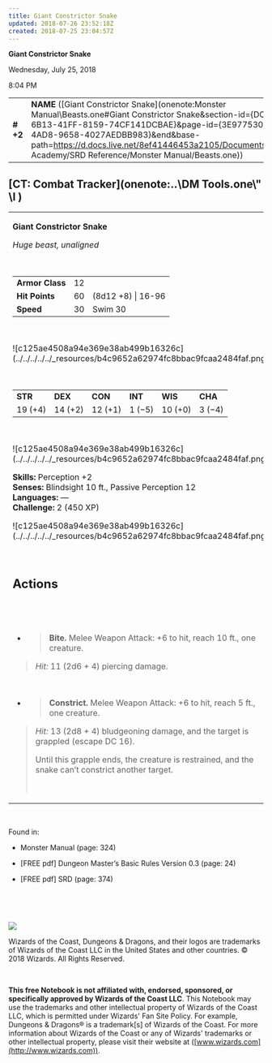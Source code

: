 ```yaml
---
title: Giant Constrictor Snake
updated: 2018-07-26 23:52:18Z
created: 2018-07-25 23:04:57Z
---
```


**Giant Constrictor Snake**

Wednesday, July 25, 2018

8:04 PM

|           |                                                                                                                                                                                                                                                                                                                              |        |        |        |     |       |        |
|-----------|------------------------------------------------------------------------------------------------------------------------------------------------------------------------------------------------------------------------------------------------------------------------------------------------------------------------------|--------|--------|--------|-----|-------|--------|
| **\# +2** | **NAME** ([Giant Constrictor Snake](onenote:Monster Manual\\Beasts.one#Giant Constrictor Snake&section-id={DC5D9E37-6B13-41FF-8159-74CF141DCBAE}&page-id={3E977530-EE32-4AD8-9658-4027AEDBB983}&end&base-path=https://d.docs.live.net/8ef41446453a2105/Documents/Adventure Academy/SRD Reference/Monster Manual/Beasts.one)) | **12** | **60** | **60** | \-  | Notes | 450 XP |

## [CT: Combat Tracker](onenote:..\\DM Tools.one\\" \l )

<table><tbody><tr class="odd"><td><p><strong>Giant Constrictor Snake</strong></p><p><em>Huge beast, unaligned</em></p><p> </p><table><tbody><tr class="odd"><td><strong>Armor Class</strong></td><td>12</td><td> </td></tr><tr class="even"><td><strong>Hit Points</strong></td><td>60</td><td>(8d12 +8) | 16-96</td></tr><tr class="odd"><td><strong>Speed</strong></td><td>30</td><td>Swim 30</td></tr></tbody></table><p> </p><p>![c125ae4508a94e369e38ab499b16326c](../../../../../_resources/b4c9652a62974fc8bbac9fcaa2484faf.png)</p><p> </p><table><tbody><tr class="odd"><td><strong>STR</strong></td><td><strong>DEX</strong></td><td><strong>CON</strong></td><td><strong>INT</strong></td><td><strong>WIS</strong></td><td><strong>CHA</strong></td></tr><tr class="even"><td>19 (+4)</td><td>14 (+2)</td><td>12 (+1)</td><td>1 (−5)</td><td>10 (+0)</td><td>3 (−4)</td></tr></tbody></table><p> </p><p>![c125ae4508a94e369e38ab499b16326c](../../../../../_resources/b4c9652a62974fc8bbac9fcaa2484faf.png)</p><p><strong>Skills:</strong> Perception +2<br />
<strong>Senses:</strong> Blindsight 10 ft., Passive Perception 12<br />
<strong>Languages:</strong> —<br />
<strong>Challenge:</strong> 2 (450 XP)</p><p>![c125ae4508a94e369e38ab499b16326c](../../../../../_resources/b4c9652a62974fc8bbac9fcaa2484faf.png)</p><p> </p><h2 id="actions"><strong>Actions</strong></h2><h2 id="section"> </h2><ul><li><blockquote><p><strong>Bite.</strong> Melee Weapon Attack: +6 to hit, reach 10 ft., one creature.</p></blockquote></li></ul><blockquote><p><em>Hit:</em> 11 (2d6 + 4) piercing damage.</p></blockquote><p> </p><ul><li><blockquote><p><strong>Constrict.</strong> Melee Weapon Attack: +6 to hit, reach 5 ft., one creature.</p></blockquote></li></ul><blockquote><p><em>Hit:</em> 13 (2d8 + 4) bludgeoning damage, and the target is grappled (escape DC 16).</p><p>Until this grapple ends, the creature is restrained, and the snake can’t constrict another target.</p><p> </p></blockquote></td></tr></tbody></table>

 

Found in:

-   Monster Manual (page: 324)

-   \[FREE pdf\] Dungeon Master’s Basic Rules Version 0.3 (page: 24)

-   \[FREE pdf\] SRD (page: 374)

 

 

![](tmp\media\image2.png)

Wizards of the Coast, Dungeons & Dragons, and their logos are trademarks of Wizards of the Coast LLC in the United States and other countries. © 2018 Wizards. All Rights Reserved.

 

**This free Notebook is not affiliated with, endorsed, sponsored, or specifically approved by Wizards of the Coast LLC**. This Notebook may use the trademarks and other intellectual property of Wizards of the Coast LLC, which is permitted under Wizards' Fan Site Policy. For example, Dungeons & Dragons® is a trademark\[s\] of Wizards of the Coast. For more information about Wizards of the Coast or any of Wizards' trademarks or other intellectual property, please visit their website at ([www.wizards.com](http://www.wizards.com)).
